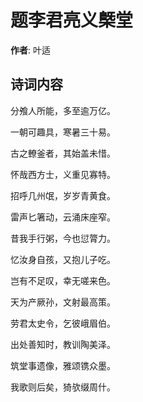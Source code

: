 # 题李君亮义槩堂

**作者**: 叶适

## 诗词内容

分飧人所能，多至逾万亿。

一朝可趣具，寒暑三十易。

古之轑釜者，其始盖未惜。

怀哉西方士，义重见寡特。

招呼几州氓，岁岁青黄食。

雷声匕箸动，云涌床座窄。

昔我手行粥，今也愆膂力。

忆汝身自孩，又抱儿子吃。

岂有不足叹，幸无嗟来色。

天为产厥孙，文射最高策。

劳君太史令，乞彼峨眉伯。

出处善知时，教训陶美泽。

筑堂事遗像，雅颂镌众墨。

我歌则后矣，猗欤缀周什。

